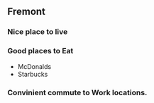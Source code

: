 ## Fremont

### Nice place to live

### Good places to Eat
- McDonalds
- Starbucks
### Convinient commute to Work locations.
